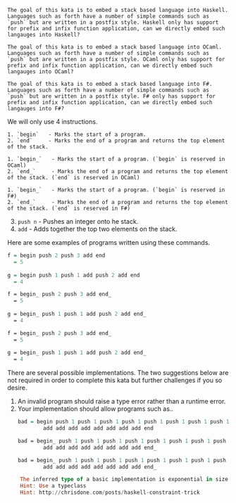 ```if:haskell
The goal of this kata is to embed a stack based language into Haskell. Languages such as forth have a number of simple commands such as `push` but are written in a postfix style. Haskell only has support for prefix and infix function application, can we directly embed such langauges into Haskell?
```
```if:ocaml
The goal of this kata is to embed a stack based language into OCaml. Languages such as forth have a number of simple commands such as `push` but are written in a postfix style. OCaml only has support for prefix and infix function application, can we directly embed such langauges into OCaml?
```
```if:fsharp
The goal of this kata is to embed a stack based language into F#. Languages such as forth have a number of simple commands such as `push` but are written in a postfix style. F# only has support for prefix and infix function application, can we directly embed such langauges into F#?
```

We will only use 4 instructions.
```if:haskell
1. `begin`   - Marks the start of a program.
2. `end`     - Marks the end of a program and returns the top element of the stack.
```
```if:ocaml
1. `begin_`   - Marks the start of a program. (`begin` is reserved in OCaml)
2. `end_`     - Marks the end of a program and returns the top element of the stack. (`end` is reserved in OCaml)
```
```if:fsharp
1. `begin_`   - Marks the start of a program. (`begin` is reserved in F#)
2. `end_`     - Marks the end of a program and returns the top element of the stack. (`end` is reserved in F#)
```
3. `push n`  - Pushes an integer onto he stack.
4. `add`     - Adds together the top two elements on the stack.

Here are some examples of programs written using these commands.

```haskell
f = begin push 2 push 3 add end
  = 5
  
g = begin push 1 push 1 add push 2 add end
  = 4
```
```ocaml
f = begin_ push 2 push 3 add end_
  = 5
  
g = begin_ push 1 push 1 add push 2 add end_
  = 4
```
```fsharp
f = begin_ push 2 push 3 add end_
  = 5
  
g = begin_ push 1 push 1 add push 2 add end_
  = 4
```

There are several possible implementations. The two suggestions below are not required in order to complete this kata but further challenges if you so desire.  

1. An invalid program should raise a type error rather than a runtime error.
2. Your implementation should allow programs such as.. 
    ```haskell
    bad = begin push 1 push 1 push 1 push 1 push 1 push 1 push 1 push 1 push 1
            add add add add add add add add end
    ```
    ```ocaml
    bad = begin_ push 1 push 1 push 1 push 1 push 1 push 1 push 1 push 1 push 1
            add add add add add add add add end_
    ```
    ```fsharp
    bad = begin_ push 1 push 1 push 1 push 1 push 1 push 1 push 1 push 1 push 1
            add add add add add add add add end_
    ```
```haskell
    The inferred type of a basic implementation is exponential in size to the expression. This causes type inference to take too long.
    Hint: Use a typeclass
    Hint: http://chrisdone.com/posts/haskell-constraint-trick
```
    
     

